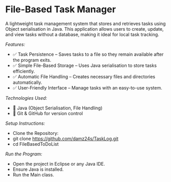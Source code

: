 # File-Based Task Manager
A lightweight task management system that stores and retrieves tasks using Object serialisation in Java. This application allows users to create, update, and view tasks without a database, making it ideal for local task tracking.

*Features:*
- ✅ Task Persistence – Saves tasks to a file so they remain available after the program exits.
- ✅ Simple File-Based Storage – Uses Java serialisation to store tasks efficiently.
-	✅ Automatic File Handling – Creates necessary files and directories automatically.
- ✅ User-Friendly Interface – Manage tasks with an easy-to-use system.

*Technologies Used:*
-	🔹 Java (Object Serialisation, File Handling)
-	🔹 Git & GitHub for version control

*Setup Instructions:*
-	Clone the Repository:
  -	git clone https://github.com/damz24s/TaskLog.git
  -	cd FileBasedToDoList

*Run the Program:*
-	Open the project in Eclipse or any Java IDE.
-	Ensure Java is installed.
-	Run the Main class.

